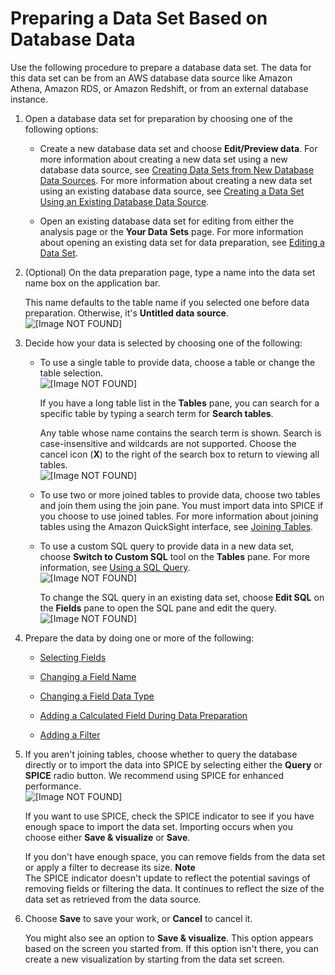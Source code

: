 # Preparing a Data Set Based on Database Data<a name="prepare-database-data"></a>

Use the following procedure to prepare a database data set\. The data for this data set can be from an AWS database data source like Amazon Athena, Amazon RDS, or Amazon Redshift, or from an external database instance\. 

1. Open a database data set for preparation by choosing one of the following options:

   + Create a new database data set and choose **Edit/Preview data**\. For more information about creating a new data set using a new database data source, see [Creating Data Sets from New Database Data Sources](creating-database-data-sets.md)\. For more information about creating a new data set using an existing database data source, see [Creating a Data Set Using an Existing Database Data Source](create-a-data-set-existing.md#create-a-data-set-existing-database)\.

   + Open an existing database data set for editing from either the analysis page or the **Your Data Sets** page\. For more information about opening an existing data set for data preparation, see [Editing a Data Set](edit-a-data-set.md)\.

1. \(Optional\) On the data preparation page, type a name into the data set name box on the application bar\.

   This name defaults to the table name if you selected one before data preparation\. Otherwise, it's **Untitled data source**\.  
![\[Image NOT FOUND\]](http://docs.aws.amazon.com/quicksight/latest/user/images/data-set-name-db.png)

1. Decide how your data is selected by choosing one of the following:

   + To use a single table to provide data, choose a table or change the table selection\.  
![\[Image NOT FOUND\]](http://docs.aws.amazon.com/quicksight/latest/user/images/database-tables.png)

     If you have a long table list in the **Tables** pane, you can search for a specific table by typing a search term for **Search tables**\. 

     Any table whose name contains the search term is shown\. Search is case\-insensitive and wildcards are not supported\. Choose the cancel icon \(**X**\) to the right of the search box to return to viewing all tables\.  
![\[Image NOT FOUND\]](http://docs.aws.amazon.com/quicksight/latest/user/images/data-prep-tables.png)

   + To use two or more joined tables to provide data, choose two tables and join them using the join pane\. You must import data into SPICE if you choose to use joined tables\. For more information about joining tables using the Amazon QuickSight interface, see [Joining Tables](joining-tables.md)\.

   + To use a custom SQL query to provide data in a new data set, choose **Switch to Custom SQL** tool on the **Tables** pane\. For more information, see [Using a SQL Query](adding-a-SQL-query.md)\.  
![\[Image NOT FOUND\]](http://docs.aws.amazon.com/quicksight/latest/user/images/choose-sql.png)

     To change the SQL query in an existing data set, choose **Edit SQL** on the **Fields** pane to open the SQL pane and edit the query\.  
![\[Image NOT FOUND\]](http://docs.aws.amazon.com/quicksight/latest/user/images/edit-sql.png)

1. Prepare the data by doing one or more of the following:

   + [Selecting Fields](selecting-fields.md)

   + [Changing a Field Name](changing-a-field-name.md)

   + [Changing a Field Data Type](changing-a-field-data-type.md)

   + [Adding a Calculated Field During Data Preparation](working-with-calculated-fields.md#adding-a-calculated-field)

   + [Adding a Filter](adding-a-filter.md)

1. If you aren't joining tables, choose whether to query the database directly or to import the data into SPICE by selecting either the **Query** or **SPICE** radio button\. We recommend using SPICE for enhanced performance\.   
![\[Image NOT FOUND\]](http://docs.aws.amazon.com/quicksight/latest/user/images/spice-or-query.png)

   If you want to use SPICE, check the SPICE indicator to see if you have enough space to import the data set\. Importing occurs when you choose either **Save & visualize** or **Save**\.

   If you don't have enough space, you can remove fields from the data set or apply a filter to decrease its size\.
**Note**  
The SPICE indicator doesn't update to reflect the potential savings of removing fields or filtering the data\. It continues to reflect the size of the data set as retrieved from the data source\.

1. Choose **Save** to save your work, or **Cancel** to cancel it\. 

   You might also see an option to **Save & visualize**\. This option appears based on the screen you started from\. If this option isn't there, you can create a new visualization by starting from the data set screen\. 